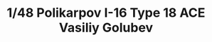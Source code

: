 ---
layout: product
title: "1/48 Polikarpov I-16 Type 18 ACE Vasiliy Golubev"
price: "1900" 
desc: "Maketa"
img_path: "/assets/img/ARK48034.jpg"
brand: "Ark Models"
available: false
special_offer: false
new: false
soon: false
cat: "010000"
subcat: "015000"
subsubcat: "0N/A"
sifra: "ARK48034"
popular: false
---